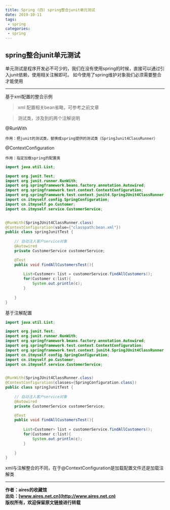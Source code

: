 ```yaml
---
title: Spring (四) spring整合junit单元测试
date: 2019-10-11
tags:
 - spring
categories: 
 - spring
---
```


## spring整合junit单元测试
单元测试是程序开发必不可少的，我们在没有使用spring的时候，直接可以通过引入junit依赖，使用相关注解即可。
如今使用了spring维护对象我们必须需要整合才能使用

---

基于xml配置的整合示例

> xml 配置相关bean省略，可参考之前文章

> 测试类，涉及到的两个注解说明

@RunWith
```text
作用：把junit的测试类，替换成spring提供的测试类（SpringJunit4ClassRunner）
```

@ContextConfiguration
```text
作用：指定加载spring的配置类
```

```java
import java.util.List;

import org.junit.Test;
import org.junit.runner.RunWith;
import org.springframework.beans.factory.annotation.Autowired;
import org.springframework.test.context.ContextConfiguration;
import org.springframework.test.context.junit4.SpringJUnit4ClassRunner;
import cn.itmyself.config.SpringConfiguration;
import cn.itmyself.po.Customer;
import cn.itmyself.service.CustomerService;


@RunWith(SpringJUnit4ClassRunner.class)
@ContextConfiguration(value={"classpath:bean.xml"})
public class springJunitTest {
	
	// 自动注入客户service对象
	@Autowired
	private CustomerService customerService;

	@Test
	public void findAllCustomersTest(){
		
		List<Customer> list = customerService.findAllCustomers();
		for(Customer c:list){
			System.out.println(c);
		}
		
	}
}

```

基于注解配置

```java
import java.util.List;

import org.junit.Test;
import org.junit.runner.RunWith;
import org.springframework.beans.factory.annotation.Autowired;
import org.springframework.test.context.ContextConfiguration;
import org.springframework.test.context.junit4.SpringJUnit4ClassRunner;
import cn.itmyself.config.SpringConfiguration;
import cn.itmyself.po.Customer;
import cn.itmyself.service.CustomerService;


@RunWith(SpringJUnit4ClassRunner.class)
@ContextConfiguration(classes={SpringConfiguration.class})
public class springJunitTest {
	
	// 自动注入客户service对象
	@Autowired
	private CustomerService customerService;

	@Test
	public void findAllCustomersTest(){
		
		List<Customer> list = customerService.findAllCustomers();
		for(Customer c:list){
			System.out.println(c);
		}
		
	}
}

```

xml与注解整合的不同，在于@ContextConfiguration是加载配置文件还是加载注解类

---
**作者：aires的收藏馆**  
**出处：[www.aires.net.cn](http://www.aires.net.cn)**   
**版权所有，欢迎保留原文链接进行转载** 

